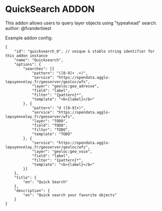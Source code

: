 QuickSearch ADDON
=================

This addon allows users to query layer objects using "typeahead" search.
author: @fvanderbiest

Example addon config:

    {
        "id": "quicksearch_0", // unique & stable string identifier for this addon instance
        "name": "Quicksearch",
        "options": {
            "searches": [{
                "pattern": "([0-9]+ .+)",
                "service": "https://opendata.agglo-lepuyenvelay.fr/geoserver/geoloc/wfs",
                "layer": "geoloc:geo_adresse",
                "field": "label",
                "filter": "{pattern}*",
                "template": "<b>{label}</b>"
            }, {
                "pattern": "d ([0-9]+)",
                "service": "https://opendata.agglo-lepuyenvelay.fr/geoserver/wfs",
                "layer": "TODO",
                "field": "TODO",
                "filter": "TODO",
                "template": "TODO"
            }, {
                "service": "https://opendata.agglo-lepuyenvelay.fr/geoserver/geoloc/wfs",
                "layer": "geoloc:geo_voie",
                "field": "label",
                "filter": "{pattern}*",
                "template": "<b>{label}</b>"
            }]
        },
        "title": {
            "en": "Quick Search"
        },
        "description": {
            "en": "Quick search your favorite objects"
        }
    }
